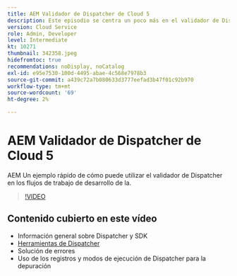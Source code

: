 ```yaml
---
title: AEM Validador de Dispatcher de Cloud 5
description: Este episodio se centra un poco más en el validador de Dispatcher y en los matices que proporciona.
version: Cloud Service
role: Admin, Developer
level: Intermediate
kt: 10271
thumbnail: 342358.jpeg
hidefromtoc: true
recommendations: noDisplay, noCatalog
exl-id: e95e7530-100d-4495-abae-4c568e7978b3
source-git-commit: a439c72a7b080633d3777eefad3b47f01c92b970
workflow-type: tm+mt
source-wordcount: '69'
ht-degree: 2%

---
```


# AEM Validador de Dispatcher de Cloud 5

AEM Un ejemplo rápido de cómo puede utilizar el validador de Dispatcher en los flujos de trabajo de desarrollo de la.

>[!VIDEO](https://video.tv.adobe.com/v/342358?quality=12&learn=on)

## Contenido cubierto en este vídeo

+ Información general sobre Dispatcher y SDK
+ [Herramientas de Dispatcher](https://experienceleague.adobe.com/docs/experience-manager-cloud-service/content/implementing/content-delivery/validation-debug.html)
+ Solución de errores
+ Uso de los registros y modos de ejecución de Dispatcher para la depuración

